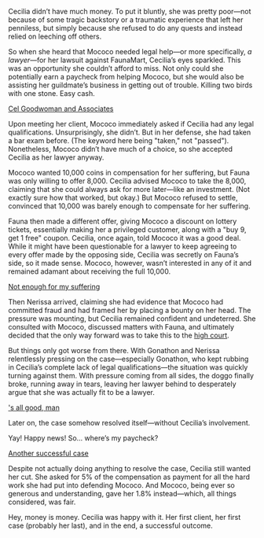 <!-- title: Better Call Cecilia -->

Cecilia didn’t have much money. To put it bluntly, she was pretty poor—not because of some tragic backstory or a traumatic experience that left her penniless, but simply because she refused to do any quests and instead relied on leeching off others.

So when she heard that Mococo needed legal help—or more specifically, *a lawyer*—for her lawsuit against FaunaMart, Cecilia’s eyes sparkled. This was an opportunity she couldn’t afford to miss. Not only could she potentially earn a paycheck from helping Mococo, but she would also be assisting her guildmate’s business in getting out of trouble. Killing two birds with one stone. Easy cash.

[Cel Goodwoman and Associates](#embed:https://www.youtube.com/live/2ATTd32AV-Q?t=7504)

Upon meeting her client, Mococo immediately asked if Cecilia had any legal qualifications. Unsurprisingly, she didn’t. But in her defense, she had taken a bar exam before. (The keyword here being "taken," not "passed"). Nonetheless, Mococo didn’t have much of a choice, so she accepted Cecilia as her lawyer anyway.

Mococo wanted 10,000 coins in compensation for her suffering, but Fauna was only willing to offer 8,000. Cecilia advised Mococo to take the 8,000, claiming that she could always ask for more later—like an investment. (Not exactly sure how that worked, but okay.) But Mococo refused to settle, convinced that 10,000 was barely enough to compensate for her suffering.

Fauna then made a different offer, giving Mococo a discount on lottery tickets, essentially making her a privileged customer, along with a "buy 9, get 1 free" coupon. Cecilia, once again, told Mococo it was a good deal. While it might have been questionable for a lawyer to keep agreeing to every offer made by the opposing side, Cecilia was secretly on Fauna’s side, so it made sense. Mococo, however, wasn’t interested in any of it and remained adamant about receiving the full 10,000.

[Not enough for my suffering](#embed:https://www.youtube.com/live/2ATTd32AV-Q?feature=shared&t=7871)

Then Nerissa arrived, claiming she had evidence that Mococo had committed fraud and had framed her by placing a bounty on her head. The pressure was mounting, but Cecilia remained confident and undeterred. She consulted with Mococo, discussed matters with Fauna, and ultimately decided that the only way forward was to take this to the [high court](https://www.youtube.com/live/2ATTd32AV-Q?feature=shared&t=8270).

But things only got worse from there. With Gonathon and Nerissa relentlessly pressing on the case—especially Gonathon, who kept rubbing in Cecilia’s complete lack of legal qualifications—the situation was quickly turning against them. With pressure coming from all sides, the doggo finally broke, running away in tears, leaving her lawyer behind to desperately argue that she was actually fit to be a lawyer.

['s all good, man](#embed:https://www.youtube.com/live/2ATTd32AV-Q?t=8514)

Later on, the case somehow resolved itself—without Cecilia’s involvement.

Yay! Happy news! So… where’s my paycheck?

[Another successful case](#embed:https://www.youtube.com/live/2ATTd32AV-Q?feature=shared&t=10669)

Despite not actually doing anything to resolve the case, Cecilia still wanted her cut. She asked for 5% of the compensation as payment for all the hard work she had put into defending Mococo. And Mococo, being ever so generous and understanding, gave her 1.8% instead—which, all things considered, was fair.

Hey, money is money. Cecilia was happy with it. Her first client, her first case (probably her last), and in the end, a successful outcome.
